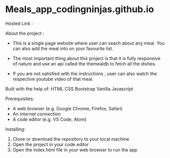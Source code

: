 # Meals_app_codingninjas.github.io

Hosted Link : 


About the project :

* This is a single page website where user can seach about any meal. You can also add the meal into on your favourite list.

* The most important thing about this project is that it is fully responsive of nature and use an api called the themealdb to fetch all the dishes.

* If you are not satisfied with the instructions , user can also watch the respective youtube video of that meal.

Built with the help of:
HTML
CSS
Bootstrap
Vanilla Javascript

Prerequisites:

* A web browser (e.g. Google Chrome, Firefox, Safari)
* An internet connection
* A code editor (e.g. VS Code, Atom)

Installing:

1. Clone or download the repository to your local machine
2. Open the project in your code editor
3. Open the index.html file in your web browser to run the app
